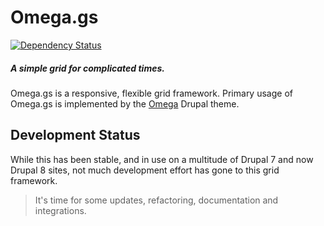 # Omega.gs
[![Dependency Status](https://dependencyci.com/github/himerus/omegags/badge)](https://dependencyci.com/github/himerus/omegags)
##### A simple grid for complicated times.
Omega.gs is a responsive, flexible grid framework.
Primary usage of Omega.gs is implemented by the [Omega](https://drupal.org/project/omega) Drupal theme. 

## Development Status
While this has been stable, and in use on a multitude of Drupal 7 and now Drupal 8 sites, not much development effort has gone to this grid framework.

> It's time for some updates, refactoring, documentation and integrations. 
